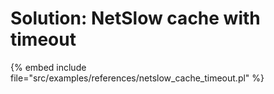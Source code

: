 # Solution: NetSlow cache with timeout

{% embed include file="src/examples/references/netslow_cache_timeout.pl" %}




